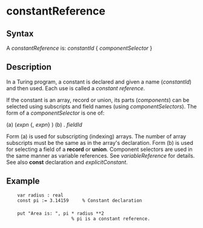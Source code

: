 
# constantReference

## Syntax
A _constantReference_ is:   _constantId_ { _componentSelector_ }

## Description
In a Turing program, a constant is declared and given a name (_constantId_) and then used. Each use is called a _constant reference_.

If the constant is an array, record or union, its parts (_components_) can be selected using subscripts and field names (using _componentSelectors_). The form of a _componentSelector_ is one of:


(a)   (_expn_ {, _expn_} )
(b)   . _fieldId_


Form (a) is used for subscripting (indexing) arrays. The number of array subscripts must be the same as in the array's declaration. Form (b) is used for selecting a field of a **record** or **union**. Component selectors are used in the same manner as variable references. See _variableReference_ for details. See also **const** declaration and _explicitConstant_.


## Example


        var radius : real
        const pi := 3.14159     % Constant declaration
        
        put "Area is: ", pi * radius **2
                            % pi is a constant reference.
